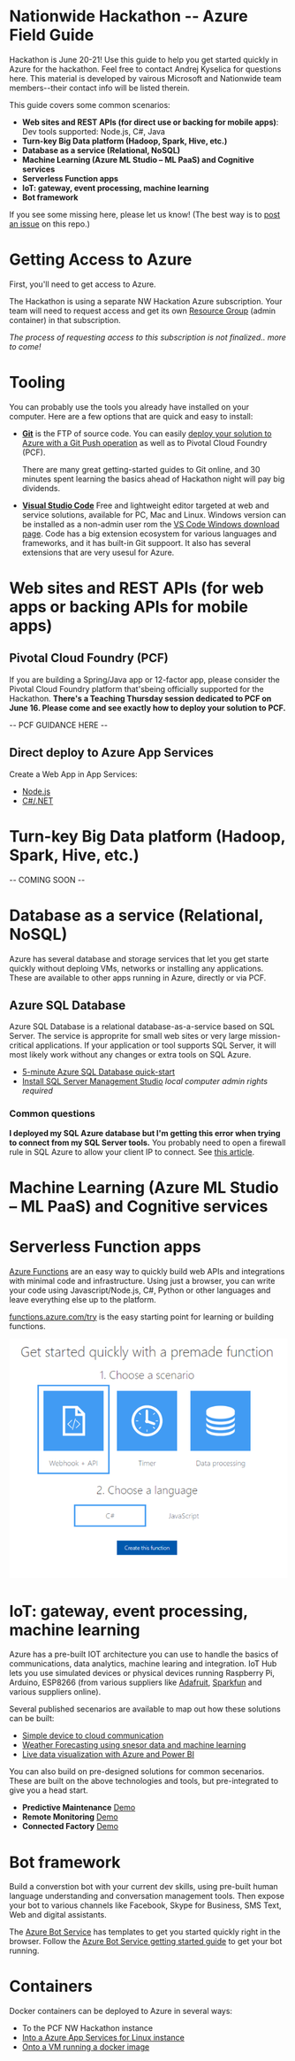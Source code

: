 Nationwide Hackathon -- Azure Field Guide
=========================================

Hackathon is June 20-21! Use this guide to help you get started quickly in Azure for the hackathon. Feel free to contact Andrej Kyselica for questions here.
This material is developed by vairous Microsoft and Nationwide team members--their contact info will be listed therein. 


This guide covers some common scenarios:

- **Web sites and REST APIs (for direct use or backing for mobile apps)**: Dev tools supported: Node.js, C#, Java
- **Turn-key Big Data platform (Hadoop, Spark, Hive, etc.)**
- **Database as a service (Relational, NoSQL)**
- **Machine Learning (Azure ML Studio – ML PaaS) and Cognitive services**
- **Serverless Function apps**
- **IoT: gateway, event processing, machine learning**
- **Bot framework**

If you see some missing here, please let us know! (The best way is to [post an issue](https://github.com/andrejpk/nwhack/issues) on this repo.)

# Getting Access to Azure
First, you'll need to get access to Azure.

The Hackathon is using a separate NW Hackation Azure subscription. Your team will need to request access and get its own [Resource Group](https://docs.microsoft.com/en-us/azure/azure-resource-manager/resource-group-overview#resource-groups) (admin container) in that subscription. 

*The process of requesting access to this subscription is not finalized.. more to come!*

# Tooling
You can probably use the tools you already have installed on your computer. Here are a few options that are quick and easy to install:

- **[Git](https://git-scm.com/downloads)** is the FTP of source code. You can easily [deploy your solution to Azure with a Git Push operation](https://docs.microsoft.com/en-us/aspnet/core/publishing/azure-continuous-deployment) as well as to Pivotal Cloud Foundry (PCF). 

   There are many great getting-started guides to Git online, and 30 minutes spent learning the basics ahead of Hackathon night will pay big dividends. 

- **[Visual Studio Code](https://code.visualstudio.com/)** Free and lightweight editor targeted at web and service solutions, available for PC, Mac and Linux. Windows version can be installed as a non-admin user rom the [VS Code Windows download page](https://code.visualstudio.com/docs/setup/windows). 
    Code has a big extension ecosystem for various languages and frameworks, and it has built-in Git suppoort. It also has several extensions that are very usesul for Azure.




# Web sites and REST APIs (for web apps or backing APIs for mobile apps)

## Pivotal Cloud Foundry (PCF)
If you are building a Spring/Java app or 12-factor app, please consider the Pivotal Cloud Foundry platform that'sbeing officially supported for the Hackathon. **There's a Teaching Thursday session dedicated to PCF on June 16. Please come and see exactly how to deploy your solution to PCF.**

-- PCF GUIDANCE HERE --

## Direct deploy to Azure App Services

Create a Web App in App Services: 
* [Node.js](https://docs.microsoft.com/en-us/azure/app-service-web/app-service-web-get-started-nodejs) 
* [C#/.NET](https://docs.microsoft.com/en-us/azure/app-service-web/app-service-web-get-started-dotnet)



# Turn-key Big Data platform (Hadoop, Spark, Hive, etc.)
-- COMING SOON --


# Database as a service (Relational, NoSQL)
Azure has several database and storage services that let you get starte quickly without deploing VMs, networks or installing any applications. These are available to other apps running in Azure, directly or via PCF. 

## Azure SQL Database

Azure SQL Database is a relational database-as-a-service based on SQL Server. The service is approprite for small web sites or very large mission-critical applications. If your application or tool supports SQL Server, it will most likely work without any changes or extra tools on SQL Azure. 

*  [5-minute Azure SQL Database quick-start](https://docs.microsoft.com/en-us/azure/sql-database/sql-database-get-started-portal)
*  [Install SQL Server Management Studio](https://docs.microsoft.com/en-us/sql/ssms/download-sql-server-management-studio-ssms) *local computer admin rights required*


### Common questions

**I deployed my SQL Azure database but I'm getting this error when trying to connect from my SQL Server tools.**  You probably need to open a firewall rule in SQL Azure to allow your client IP to connect. See [this article](https://support.microsoft.com/en-us/help/10085/troubleshooting-connectivity-issues-with-microsoft-azure-sql-database).


# Machine Learning (Azure ML Studio – ML PaaS) and Cognitive services


# Serverless Function apps
[Azure Functions](https://azure.microsoft.com/en-us/blog/introducing-azure-functions/) are an easy way to quickly build web APIs and integrations with minimal code and infrastructure. Using just a browser, you can write your code using Javascript/Node.js, C#, Python or other languages and leave everything else up to the platform. 

[functions.azure.com/try](https://functions.azure.com/try) is the easy starting point for learning or building functions. 

![Azure Functions Try menu](images/functions-try.png)


# IoT: gateway, event processing, machine learning
Azure has a pre-built IOT architecture you can use to handle the basics of communications, data analytics, machine learing and integration. IoT Hub lets you use simulated devices or physical devices running Raspberry Pi, Arduino, ESP8266 (from various suppliers like [Adafruit](https://learn.adafruit.com/adafruit-feather-huzzah-esp8266/overview), [Sparkfun](https://www.sparkfun.com/products/13711) and various suppliers online). 

Several published secenarios are available to map out how these solutions can be built:

*  [Simple device to cloud communication](https://docs.microsoft.com/en-us/azure/iot-hub/iot-hub-explorer-cloud-device-messaging)
*  [Weather Forecasting using snesor data and machine learning](https://docs.microsoft.com/en-us/azure/iot-hub/iot-hub-weather-forecast-machine-learning)
*  [Live data visualization with Azure and Power BI](https://docs.microsoft.com/en-us/azure/iot-hub/iot-hub-live-data-visualization-in-power-bi)

You can also build on pre-designed solutions for common secenarios. These are built on the above technologies and tools, but pre-integrated to give you a head start. 

*  **Predictive Maintenance** [Demo](http://www.microsoftazureiotsuite.com/demos/predictivemaintenance)
*  **Remote Monitoring** [Demo](http://www.microsoftazureiotsuite.com/demos/remotemonitoring)
*  **Connected Factory** [Demo](http://www.microsoftazureiotsuite.com/demos/connectedfactory)


# Bot framework
Build a converstion bot with your current dev skills, using pre-built human language understanding and conversation management tools. Then expose your bot to various channels like Facebook, Skype for Business, SMS Text, Web and digital assistants. 

The [Azure Bot Service](https://azure.microsoft.com/en-us/services/bot-service/) has templates to get you started quickly right in the browser. Follow the [Azure Bot Service getting started guide](https://docs.microsoft.com/en-us/bot-framework/azure/azure-bot-service-quickstart) to get your bot running.

# Containers
Docker containers can be deployed to Azure in several ways:

* To the PCF NW Hackathon instance 
* [Into a Azure App Services for Linux instance](https://docs.microsoft.com/en-us/azure/app-service-web/app-service-linux-using-custom-docker-image)
* [Onto a VM running a docker image](https://docs.microsoft.com/en-us/azure/virtual-machines/linux/docker-compose-quickstart)

